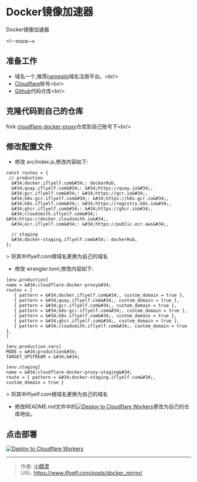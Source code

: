 # Docker镜像加速器


Docker镜像加速器

&lt;!--more--&gt;

## 准备工作
* 域名一个,推荐[namesilo](https://www.namesilo.com)域名注册平台。&lt;br/&gt;
* [Cloudflare](https://www.cloudflare-cn.com)账号&lt;br/&gt;   
* [Github](https://github.com)代码仓库&lt;br/&gt;

## 克隆代码到自己的仓库
fork [cloudflare-docker-proxy](https://github.com/iflyelf/cloudflare-docker-proxy)仓库到自己账号下&lt;br/&gt;

## 修改配置文件
* 修改 src/index.js,修改内容如下:
```
const routes = {
 // production
  &#34;docker.iflyelf.com&#34;: dockerHub,
  &#34;quay.iflyelf.com&#34;: &#34;https://quay.io&#34;,
  &#34;gcr.iflyelf.com&#34;: &#34;https://gcr.io&#34;,
  &#34;k8s-gcr.iflyelf.com&#34;: &#34;https://k8s.gcr.io&#34;,
  &#34;k8s.iflyelf.com&#34;: &#34;https://registry.k8s.io&#34;,
  &#34;ghcr.iflyelf.com&#34;: &#34;https://ghcr.io&#34;,
  &#34;cloudsmith.iflyelf.com&#34;: &#34;https://docker.cloudsmith.io&#34;,
  &#34;ecr.iflyelf.com&#34;: &#34;https://public.ecr.aws&#34;,

  // staging
  &#34;docker-staging.iflyelf.com&#34;: dockerHub,
};
```
&gt; 将其中iflyelf.com根域名更换为自己的域名

* 修改 wrangler.toml,修改内容如下:
```
[env.production]
name = &#34;cloudflare-docker-proxy&#34;
routes = [
   { pattern = &#34;docker.iflyelf.com&#34;, custom_domain = true },
   { pattern = &#34;quay.iflyelf.com&#34;, custom_domain = true },
   { pattern = &#34;gcr.iflyelf.com&#34;, custom_domain = true },
   { pattern = &#34;k8s-gcr.iflyelf.com&#34;, custom_domain = true },
   { pattern = &#34;k8s.iflyelf.com&#34;, custom_domain = true },
   { pattern = &#34;ghcr.iflyelf.com&#34;, custom_domain = true },
   { pattern = &#34;cloudsmith.iflyelf.com&#34;, custom_domain = true },
]

[env.production.vars]
MODE = &#34;production&#34;
TARGET_UPSTREAM = &#34;&#34;

[env.staging]
name = &#34;cloudflare-docker-proxy-staging&#34;
route = { pattern = &#34;docker-staging.iflyelf.com&#34;, custom_domain = true }
```
&gt; 将其中iflyelf.com根域名更换为自己的域名

* 修改README.md文件中的[![Deploy to Cloudflare Workers](https://deploy.workers.cloudflare.com/button)](https://deploy.workers.cloudflare.com/?url=https://github.com/iflyelf/cloudflare-docker-proxy)更改为自己的仓库地址。

## 点击部署
[![Deploy to Cloudflare Workers](https://deploy.workers.cloudflare.com/button)](https://deploy.workers.cloudflare.com/?url=https://github.com/iflyelf/cloudflare-docker-proxy)

---

> 作者: [小精灵](https://www.iflyelf.com)  
> URL: https://www.iflyelf.com/posts/docker_mirror/  

